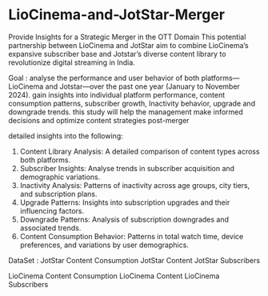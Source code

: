 # LioCinema-and-JotStar-Merger
Provide Insights for a Strategic Merger in the OTT Domain
This potential partnership between LioCinema and JotStar aim to combine LioCinema’s expansive subscriber base and Jotstar’s diverse content library to revolutionize digital streaming in India.

Goal :
analyse the performance and user behavior of both platforms—LioCinema and Jotstar—over the past one year (January to November 2024).
gain insights into individual platform performance, content consumption patterns, subscriber growth, Inactivity behavior, upgrade and downgrade trends.
this study will help the management make informed decisions and optimize content strategies post-merger

detailed insights into the following:
1. Content Library Analysis: A detailed comparison of content types across both platforms.
2. Subscriber Insights: Analyse trends in subscriber acquisition and demographic variations.
3. Inactivity Analysis: Patterns of inactivity across age groups, city tiers, and subscription plans.
4. Upgrade Patterns: Insights into subscription upgrades and their influencing factors.
5. Downgrade Patterns: Analysis of subscription downgrades and associated trends.
6. Content Consumption Behavior: Patterns in total watch time, device preferences, and variations by user demographics.

DataSet : 
JotStar Content Consumption
JotStar Content
JotStar Subscribers

LioCinema Content Consumption
LioCinema Content
LioCinema Subscribers









